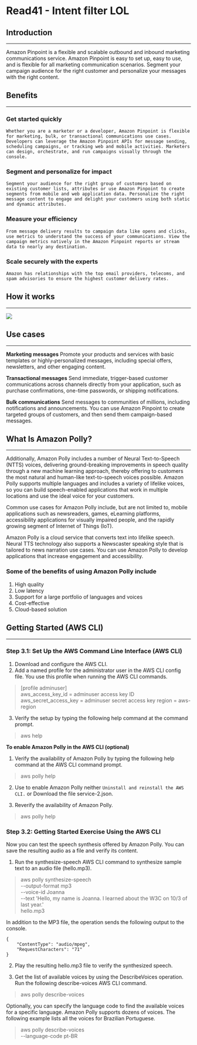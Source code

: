 # Read41 - Intent filter LOL

## Introduction

---
Amazon Pinpoint is a flexible and scalable outbound and inbound marketing communications service. Amazon Pinpoint is easy to set up, easy to use, and is flexible for all marketing communication scenarios. Segment your campaign audience for the right customer and personalize your messages with the right content.

## Benefits

---

### Get started quickly

    Whether you are a marketer or a developer, Amazon Pinpoint is flexible for marketing, bulk, or transactional communications use cases. Developers can leverage the Amazon Pinpoint APIs for message sending, scheduling campaigns, or tracking web and mobile activities. Marketers can design, orchestrate, and run campaigns visually through the console.

### Segment and personalize for impact

    Segment your audience for the right group of customers based on existing customer lists, attributes or use Amazon Pinpoint to create segments from mobile and web application data. Personalize the right message content to engage and delight your customers using both static and dynamic attributes.

### Measure your efficiency

    From message delivery results to campaign data like opens and clicks, use metrics to understand the success of your communications. View the campaign metrics natively in the Amazon Pinpoint reports or stream data to nearly any destination.

### Scale securely with the experts

    Amazon has relationships with the top email providers, telecoms, and spam advisories to ensure the highest customer delivery rates.

## How it works

---

![](https://d1.awsstatic.com/product-marketing/Pinpoint/Product-page-diagram_Amazon-Pinpoint-with-Journeys-%402x.59f755aedb4ea26ddbdeade13529046129c3d7a1.png)

## Use cases

---
**Marketing messages**
Promote your products and services with basic templates or highly-personalized messages, including special offers, newsletters, and other engaging content.

**Transactional messages**
Send immediate, trigger-based customer communications across channels directly from your application, such as purchase confirmations, one-time passwords, or shipping notifications.

**Bulk communications**
Send messages to communities of millions, including notifications and announcements. You can use Amazon Pinpoint to create targeted groups of customers, and then send them campaign-based messages.

## What Is Amazon Polly?

---
Additionally, Amazon Polly includes a number of Neural Text-to-Speech (NTTS) voices, delivering ground-breaking improvements in speech quality through a new machine learning approach, thereby offering to customers the most natural and human-like text-to-speech voices possible. Amazon Polly supports multiple languages and includes a variety of lifelike voices, so you can build speech-enabled applications that work in multiple locations and use the ideal voice for your customers.

Common use cases for Amazon Polly include, but are not limited to, mobile applications such as newsreaders, games, eLearning platforms, accessibility applications for visually impaired people, and the rapidly growing segment of Internet of Things (IoT).

Amazon Polly is a cloud service that converts text into lifelike speech. Neural TTS technology also supports a Newscaster speaking style that is tailored to news narration use cases. You can use Amazon Polly to develop applications that increase engagement and accessibility.

### Some of the benefits of using Amazon Polly include

1. High quality  
2. Low latency  
3. Support for a large portfolio of languages and voices  
4. Cost-effective  
5. Cloud-based solution

## Getting Started (AWS CLI)

---

### Step 3.1: Set Up the AWS Command Line Interface (AWS CLI)

1. Download and configure the AWS CLI.  
2. Add a named profile for the administrator user in the AWS CLI config file. You use this profile when running the AWS CLI commands.

> [profile adminuser]  
> aws_access_key_id = adminuser access key ID
    aws_secret_access_key = adminuser secret access key
    region = aws-region

3. Verify the setup by typing the following help command at the command prompt.

> aws help

**To enable Amazon Polly in the AWS CLI (optional)**

1. Verify the availability of Amazon Polly by typing the following help command at the AWS CLI command prompt.

> aws polly help

2. Use to enable Amazon Polly neither `Uninstall and reinstall the AWS CLI.` or Download the file service-2.json.

3. Reverify the availability of Amazon Polly.

> aws polly help

### Step 3.2: Getting Started Exercise Using the AWS CLI

Now you can test the speech synthesis offered by Amazon Polly. You can save the resulting audio as a file and verify its content.

1. Run the synthesize-speech AWS CLI command to synthesize sample text to an audio file (hello.mp3).

> aws polly synthesize-speech \
    --output-format mp3 \
    --voice-id Joanna \
    --text 'Hello, my name is Joanna. I learned about the W3C on 10/3 of last year.' \
    hello.mp3

In addition to the MP3 file, the operation sends the following output to the console.

    {
        "ContentType": "audio/mpeg", 
        "RequestCharacters": "71"
    }

2. Play the resulting hello.mp3 file to verify the synthesized speech.

3. Get the list of available voices by using the DescribeVoices operation. Run the following describe-voices AWS CLI command.

> aws polly describe-voices

Optionally, you can specify the language code to find the available voices for a specific language. Amazon Polly supports dozens of voices. The following example lists all the voices for Brazilian Portuguese.

> aws polly describe-voices \
  --language-code pt-BR

